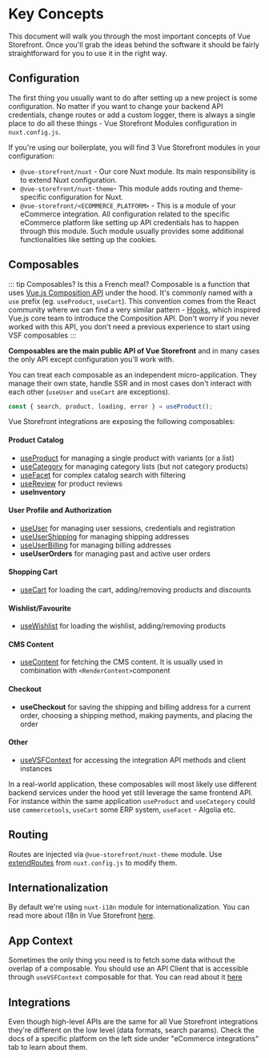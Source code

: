 # Key Concepts

This document will walk you through the most important concepts of Vue Storefront. Once you'll grab the ideas behind the software it should be fairly straightforward for you to use it in the right way.

## Configuration

The first thing you usually want to do after setting up a new project is some configuration. No matter if you want to change your backend API credentials, change routes or add a custom logger, there is always a single place to do all these things - Vue Storefront Modules configuration in `nuxt.config.js`.

If you're using our boilerplate, you will find 3 Vue Storefront modules in your configuration:

- `@vue-storefront/nuxt` - Our core Nuxt module. Its main responsibility is to extend Nuxt configuration.
- `@vue-storefront/nuxt-theme`- This module adds routing and theme-specific configuration for Nuxt.
- `@vue-storefront/<ECOMMERCE_PLATFORM>` - This is a module of your eCommerce integration. All configuration related to the specific eCommerce platform like setting up API credentials has to happen through this module. Such module usually provides some additional functionalities like setting up the cookies.

## Composables

::: tip Composables? Is this a French meal?
Composable is a function that uses [Vue.js Composition API](https://v3.vuejs.org/guide/composition-api-introduction.html) under the hood. It's commonly named with a `use` prefix (eg. `useProduct`, `useCart`). This convention comes from the React community where we can find a very similar pattern - [Hooks](https://reactjs.org/docs/hooks-intro.html), which inspired Vue.js core team to introduce the Composition API. Don't worry if you never worked with this API, you don't need a previous experience to start using VSF composables
:::

**Composables are the main public API of Vue Storefront** and in many cases the only API except configuration you'll work with.

You can treat each composable as an independent micro-application. They manage their own state, handle SSR and in most cases don't interact with each other (`useUser` and `useCart` are exceptions).

```js
const { search, product, loading, error } = useProduct();
```

Vue Storefront integrations are exposing the following composables:

#### Product Catalog

- [useProduct](/composables/use-product) for managing a single product with variants (or a list)
- [useCategory](/composables/use-category) for managing category lists (but not category products)
- [useFacet](/composables/use-facet) for complex catalog search with filtering
- [useReview](/composables/use-review) for product reviews
- **useInventory** <Badge text="WIP" type="error"/>

#### User Profile and Authorization

- [useUser](/composables/use-user) for managing user sessions, credentials and registration
- [useUserShipping](/composables/use-user-shipping) for managing shipping addresses
- [useUserBilling](/composables/use-user-billing) for managing billing addresses
- **useUserOrders** for managing past and active user orders

#### Shopping Cart

- [useCart](/composables/use-cart) for loading the cart, adding/removing products and discounts

#### Wishlist/Favourite

- [useWishlist](/composables/use-wishlist) for loading the wishlist, adding/removing products

#### CMS Content

- [useContent](/composables/use-content) for fetching the CMS content. It is usually used in combination with `<RenderContent>`component

#### Checkout

- **useCheckout** for saving the shipping and billing address for a current order, choosing a shipping method, making payments, and placing the order

#### Other

- [useVSFContext](/general/context) for accessing the integration API methods and client instances

In a real-world application, these composables will most likely use different backend services under the hood yet still leverage the same frontend API. For instance within the same application `useProduct` and `useCategory` could use `commercetools`, `useCart` some ERP system, `useFacet` - Algolia etc.

## Routing

Routes are injected via `@vue-storefront/nuxt-theme` module. Use [extendRoutes](https://nuxtjs.org/guides/configuration-glossary/configuration-router#extendroutes) from `nuxt.config.js` to modify them.

## Internationalization

By default we're using `nuxt-i18n` module for internationalization. You can read more about i18n in Vue Storefront [here](/guide/internationalization).

<!-- ## Agnostic data formats and interfaces
-->

## App Context

Sometimes the only thing you need is to fetch some data without the overlap of a composable. You should use an API Client that is accessible through `useVSFContext` composable for that. You can read about it [here](./context)

## Integrations

Even though high-level APIs are the same for all Vue Storefront integrations they're different on the low level (data formats, search params). Check the docs of a specific platform on the left side under "eCommerce integrations" tab to learn about them.
